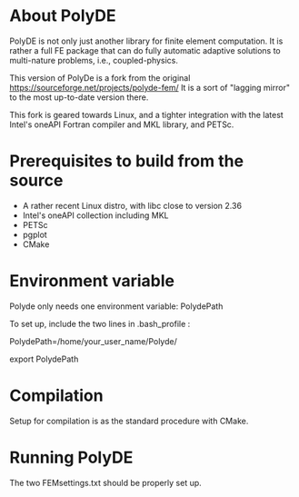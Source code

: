 # About PolyDE

PolyDE is not only just another library for finite element computation. 
It is rather a full FE package that can do fully automatic adaptive
solutions to multi-nature problems, i.e., coupled-physics.

This version of PolyDe is a fork from the original https://sourceforge.net/projects/polyde-fem/
It is a sort of "lagging mirror" to the most up-to-date version there. 

This fork is geared towards Linux, and a tighter integration with the latest 
Intel's oneAPI Fortran compiler and MKL library, and PETSc.

# Prerequisites to build from the source

- A rather recent Linux distro, with libc close to version 2.36
- Intel's oneAPI collection including MKL
- PETSc
- pgplot
- CMake

# Environment variable

Polyde only needs one environment variable: PolydePath

To set up, include the two lines in .bash_profile : 

PolydePath=/home/your_user_name/Polyde/

export PolydePath

# Compilation

Setup for compilation is as the standard procedure with CMake.

# Running PolyDE

The two FEMsettings.txt should be properly set up.